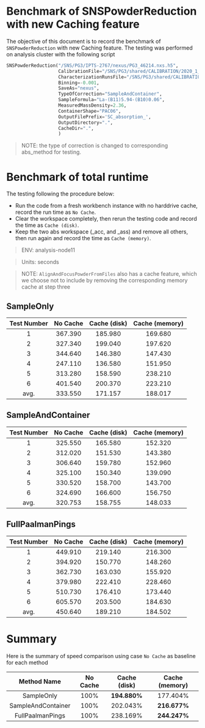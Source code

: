 # Benchmark of SNSPowderReduction with new Caching feature

The objective of this document is to record the benchmark of `SNSPowderReduction` with
new Caching feature.
The testing was performed on analysis cluster with the following script

```python
SNSPowderReduction("/SNS/PG3/IPTS-2767/nexus/PG3_46214.nxs.h5",
                   CalibrationFile="/SNS/PG3/shared/CALIBRATION/2020_1_11A_CAL/PG3_PAC_HR_d46168_2020_05_06.h5",
                   CharacterizationRunsFile="/SNS/PG3/shared/CALIBRATION/2020_2_11A_CAL/PG3_char_2020_01_04_PAC_limit_1.4MW.txt,/SNS/PG3/shared/CALIBRATION/2020_2_11A_CAL/PG3_char_2020_05_06-HighRes-PAC_1.4 MW.txt",
                   Binning=-0.001,
                   SaveAs="nexus",
                   TypeOfCorrection="SampleAndContainer",
                   SampleFormula="La-(B11)5.94-(B10)0.06",
                   MeasuredMassDensity=2.36,
                   ContainerShape="PAC06",
                   OutputFilePrefix='SC_absorption_',
                   OutputDirectory=".",
                   CacheDir=".",
                   )
```

> NOTE: the type of correction is changed to corresponding abs_method for testing.

# Benchmark of total runtime

The testing following the procedure below:

- Run the code from a fresh workbench instance with no harddrive cache, record the run time as `No Cache`.
- Clear the workspace completely, then rerun the testing code and record the time as `Cache (disk)`.
- Keep the two abs workspace (_acc, and _ass) and remove all others, then run again and record the time as `Cache (memory)`.

> ENV: analysis-node11

> Units: seconds

> NOTE: `AlignAndFocusPowderFromFiles` also has a cache feature, which we choose not to include by removing the corresponding memory cache at step three

## SampleOnly

| Test Number | No Cache | Cache (disk)   | Cache (memory) |
| :---------: | :------: | :------------: | :------------: |
| 1           | 367.390  | 185.980        | 169.680        |
| 2           | 327.340  | 199.040        | 197.620        |
| 3           | 344.640  | 146.380        | 147.430        |
| 4           | 247.110  | 136.580        | 151.950        |
| 5           | 313.280  | 158.590        | 238.210        |
| 6           | 401.540  | 200.370        | 223.210        |
| avg.        | 333.550  | 171.157        | 188.017        |

## SampleAndContainer

| Test Number | No Cache | Cache (disk)   | Cache (memory) |
| :---------: | :------: | :------------: | :------------: |
| 1           | 325.550  | 165.580        | 152.320        |
| 2           | 312.020  | 151.530        | 143.380        |
| 3           | 306.640  | 159.780        | 152.960        |
| 4           | 325.100  | 150.340        | 139.090        |
| 5           | 330.520  | 158.700        | 143.700        |
| 6           | 324.690  | 166.600        | 156.750        |
| avg.        | 320.753  | 158.755        | 148.033        |

## FullPaalmanPings

| Test Number | No Cache | Cache (disk)   | Cache (memory) |
| :---------: | :------: | :------------: | :------------: |
| 1           | 449.910  | 219.140        | 216.300        |
| 2           | 394.920  | 150.770        | 148.260        |
| 3           | 362.730  | 163.030        | 155.920        |
| 4           | 379.980  | 222.410        | 228.460        |
| 5           | 510.730  | 176.410        | 173.440        |
| 6           | 605.570  | 203.500        | 184.630        |
| avg.        | 450.640  | 189.210        | 184.502        |

# Summary

Here is the summary of speed comparison using case `No Cache` as baseline
for each method

| Method Name        | No Cache | Cache (disk) | Cache (memory) |
| :----------------: | :------: | :----------: | :------------: |
| SampleOnly         | 100%     | **194.880%** | 177.404%       |
| SampleAndContainer | 100%     | 202.043%     | **216.677%**   |
| FullPaalmanPings   | 100%     | 238.169%     | **244.247%**   |

